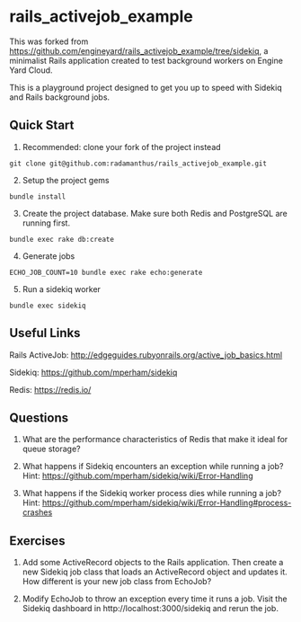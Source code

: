 # rails\_activejob\_example

This was forked from https://github.com/engineyard/rails_activejob_example/tree/sidekiq, a minimalist Rails application created to test background workers on Engine Yard Cloud.

This is a playground project designed to get you up to speed with Sidekiq and Rails background jobs.

## Quick Start

1) Recommended: clone your fork of the project instead

```
git clone git@github.com:radamanthus/rails_activejob_example.git
```

2) Setup the project gems

```
bundle install
```

3) Create the project database. Make sure both Redis and PostgreSQL are running first.

```
bundle exec rake db:create
```

4) Generate jobs

```
ECHO_JOB_COUNT=10 bundle exec rake echo:generate
```

5) Run a sidekiq worker

```
bundle exec sidekiq
```

## Useful Links

Rails ActiveJob: http://edgeguides.rubyonrails.org/active_job_basics.html

Sidekiq: https://github.com/mperham/sidekiq

Redis: https://redis.io/

## Questions

1) What are the performance characteristics of Redis that make it ideal for queue storage?

2) What happens if Sidekiq encounters an exception while running a job?
Hint: https://github.com/mperham/sidekiq/wiki/Error-Handling

3) What happens if the Sidekiq worker process dies while running a job?
Hint: https://github.com/mperham/sidekiq/wiki/Error-Handling#process-crashes

## Exercises

1) Add some ActiveRecord objects to the Rails application. Then create a new Sidekiq job class that loads an ActiveRecord object and updates it. How different is your new job class from EchoJob?

2) Modify EchoJob to throw an exception every time it runs a job. Visit the Sidekiq dashboard in http://localhost:3000/sidekiq and rerun the job.

